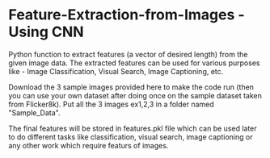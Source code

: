 # Feature-Extraction-from-Images - Using CNN
Python function to extract features (a vector of desired length) from the given image data. The extracted features can be used for various purposes like - Image Classification, Visual Search, Image Captioning, etc. 

Download the 3 sample images provided here to make the code run (then you can use your own dataset after doing once on the sample dataset taken from Flicker8k). Put all the 3 images ex1,2,3 in a folder named "Sample_Data".

The final features will be stored in features.pkl file which can be used later to do different tasks like classification, visual search, image captioning or any other work which require featurs of images. 
